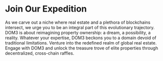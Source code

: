 # Join Our Expedition

As we carve out a niche where real estate and a plethora of blockchains intersect, we urge you to be an integral part of this evolutionary trajectory. DOM3 is about reimagining property ownership: a dream, a possibility, a reality. Whatever your expertise, DOM3 beckons you to a domain devoid of traditional limitations. Venture into the redefined realm of global real estate. Engage with DOM3 and unlock the treasure trove of elite properties through decentralized, cross-chain raffles.
